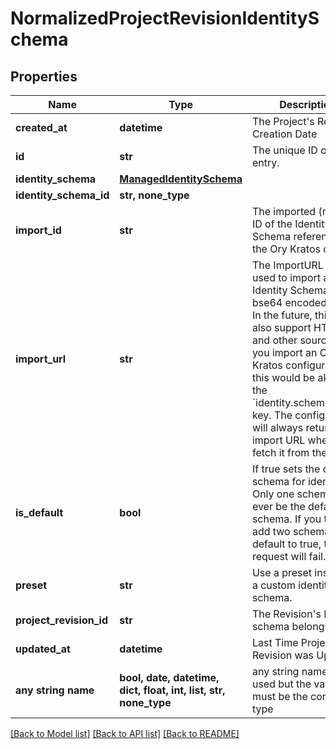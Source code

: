 # NormalizedProjectRevisionIdentitySchema


## Properties
Name | Type | Description | Notes
------------ | ------------- | ------------- | -------------
**created_at** | **datetime** | The Project&#39;s Revision Creation Date | [optional] [readonly] 
**id** | **str** | The unique ID of this entry. | [optional] 
**identity_schema** | [**ManagedIdentitySchema**](ManagedIdentitySchema.md) |  | [optional] 
**identity_schema_id** | **str, none_type** |  | [optional] 
**import_id** | **str** | The imported (named) ID of the Identity Schema referenced in the Ory Kratos config. | [optional] 
**import_url** | **str** | The ImportURL can be used to import an Identity Schema from a bse64 encoded string. In the future, this key also support HTTPS and other sources!  If you import an Ory Kratos configuration, this would be akin to the &#x60;identity.schemas.#.url&#x60; key.  The configuration will always return the import URL when you fetch it from the API. | [optional] 
**is_default** | **bool** | If true sets the default schema for identities  Only one schema can ever be the default schema. If you try to add two schemas with default to true, the request will fail. | [optional] 
**preset** | **str** | Use a preset instead of a custom identity schema. | [optional] 
**project_revision_id** | **str** | The Revision&#39;s ID this schema belongs to | [optional] 
**updated_at** | **datetime** | Last Time Project&#39;s Revision was Updated | [optional] [readonly] 
**any string name** | **bool, date, datetime, dict, float, int, list, str, none_type** | any string name can be used but the value must be the correct type | [optional]

[[Back to Model list]](../README.md#documentation-for-models) [[Back to API list]](../README.md#documentation-for-api-endpoints) [[Back to README]](../README.md)


